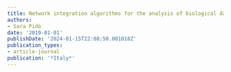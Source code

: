 ```yaml
---
title: Network integration algorithms for the analysis of biological data
authors:
- Sara Pidò
date: '2019-01-01'
publishDate: '2024-01-15T22:08:50.001018Z'
publication_types:
- article-journal
publication: '*Italy*'
---
```

